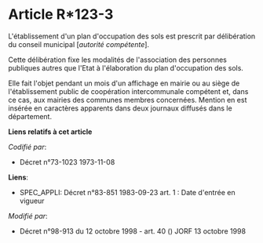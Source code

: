 # Article R*123-3

L'établissement d'un plan d'occupation des sols est prescrit par délibération du conseil municipal [*autorité compétente*].

Cette délibération fixe les modalités de l'association des personnes publiques autres que l'Etat à l'élaboration du plan
d'occupation des sols.

Elle fait l'objet pendant un mois d'un affichage en mairie ou au siège de l'établissement public de coopération
intercommunale compétent et, dans ce cas, aux mairies des communes membres concernées. Mention en est insérée en caractères
apparents dans deux journaux diffusés dans le département.

**Liens relatifs à cet article**

_Codifié par_:

  - Décret n°73-1023 1973-11-08

**Liens**:

  - SPEC_APPLI: Décret n°83-851 1983-09-23 art. 1 : Date d'entrée en vigueur

_Modifié par_:

  - Décret n°98-913 du 12 octobre 1998 - art. 40 () JORF 13 octobre 1998
